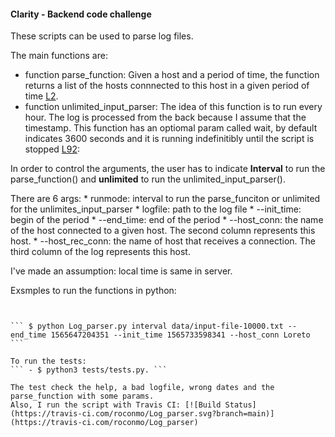 #### Clarity - Backend code challenge

These scripts can be used to parse log files.

The main functions are:
- function parse_function: Given a host and a period of time,  the function returns a list of the hosts connnected to this host in a given period of time [L2](https://github.com/roconmo/Log_parser/blob/fc2dd50bd274def22c62210c1f071bdf19ed6ba1/src/Log_parser.py#L27).
- function unlimited_input_parser: The idea of this function is to run every hour. The log is processed from the back because I assume that the timestamp. This 
function has an optiomal param called wait, by default indicates 3600 seconds and it is running indefinitibly until the script is stopped [L92](https://github.com/roconmo/Log_parser/blob/fc2dd50bd274def22c62210c1f071bdf19ed6ba1/src/Log_parser.py#L92):

In order to control the arguments, the user has to indicate **Interval** to run the parse_function() and **unlimited** to run the unlimited_input_parser(). 

There are 6 args:
    * runmode: interval to run the parse_funciton or unlimited for the unlimites_input_parser
    * logfile: path to the log file
    * --init_time: begin of the period 
    * --end_time: end of the period
    * --host_conn: the name of the host connected to a given host. The second column represents this host.
    * --host_rec_conn: the name of host that receives a connection. The third column of the log represents this host.
    
I've made an assumption: local time is same in server.

Exsmples to run the functions in python:
``` $ python Log_parser.py unlimited data/input-file-10000.txt --host_conn Cherena --host_rec_conn Olvin


``` $ python Log_parser.py interval data/input-file-10000.txt --end_time 1565647204351 --init_time 1565733598341 --host_conn Loreto ```

To run the tests: 
``` - $ python3 tests/tests.py. ```

The test check the help, a bad logfile, wrong dates and the parse_function with some params.
Also, I run the script with Travis CI: [![Build Status](https://travis-ci.com/roconmo/Log_parser.svg?branch=main)](https://travis-ci.com/roconmo/Log_parser)
